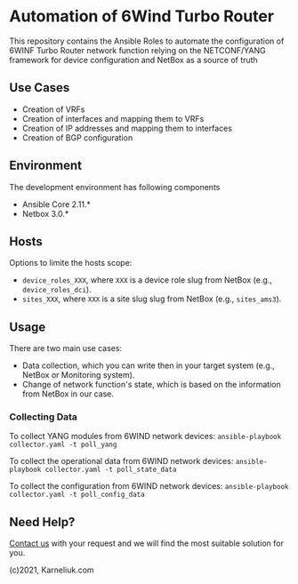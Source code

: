 # Automation of 6Wind Turbo Router
This repository contains the Ansible Roles to automate the configuration of 6WINF Turbo Router network function relying on the NETCONF/YANG framework for device configuration and NetBox as a source of truth

## Use Cases
- Creation of VRFs
- Creation of interfaces and mapping them to VRFs
- Creation of IP addresses and mapping them to interfaces
- Creation of BGP configuration

## Environment
The development environment has following components
- Ansible Core 2.11.*
- Netbox 3.0.*

## Hosts
Options to limite the hosts scope:
- `device_roles_XXX`, where `XXX` is a device role slug from NetBox (e.g., `device_roles_dci`).
- `sites_XXX`, where `XXX` is a site slug slug from NetBox (e.g., `sites_ams3`).

## Usage
There are two main use cases:
- Data collection, which you can write then in your target system (e.g., NetBox or Monitoring system).
- Change of network function's state, which is based on the information from NetBox in our case.

### Collecting Data
To collect YANG modules from 6WIND network devices:
`ansible-playbook collector.yaml -t poll_yang`

To collect the operational data from 6WIND network devices:
`ansible-playbook collector.yaml -t poll_state_data`

To collect the configuration from 6WIND network devices:
`ansible-playbook collector.yaml -t poll_config_data`

## Need Help?
[Contact us](https://karneliuk.com/contact/) with your request and we will find the most suitable solution for you.

(c)2021, Karneliuk.com